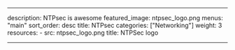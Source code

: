 
---
description: NTPsec is awesome
featured_image: ntpsec_logo.png
menus: "main"
sort_order: desc
title: NTPsec
categories: ["Networking"]
weight: 3
resources:
    - src: ntpsec_logo.png
      title: NTPSec logo

---
